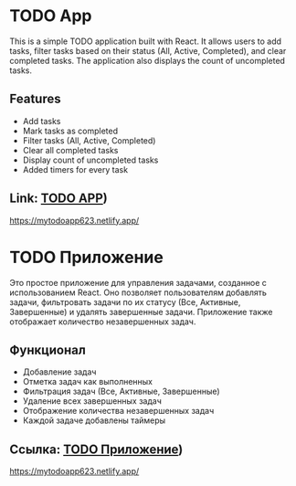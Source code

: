 # TODO App

This is a simple TODO application built with React.
It allows users to add tasks, filter tasks based on their status (All, Active, Completed), and clear completed tasks.
The application also displays the count of uncompleted tasks.

## Features

- Add tasks
- Mark tasks as completed
- Filter tasks (All, Active, Completed)
- Clear all completed tasks
- Display count of uncompleted tasks
- Added timers for every task

## Link: [TODO APP]([https://mytodoapp623.netlify.app/]))
https://mytodoapp623.netlify.app/
# TODO Приложение

Это простое приложение для управления задачами, созданное с использованием React.
Оно позволяет пользователям добавлять задачи, фильтровать задачи по их статусу (Все, Активные, Завершенные) и удалять завершенные задачи.
Приложение также отображает количество незавершенных задач.

## Функционал

- Добавление задач
- Отметка задач как выполненных
- Фильтрация задач (Все, Активные, Завершенные)
- Удаление всех завершенных задач
- Отображение количества незавершенных задач
- Каждой задаче добавлены таймеры

## Ссылка: [TODO Приложение]([https://mytodoapp623.netlify.app/]))

https://mytodoapp623.netlify.app/

